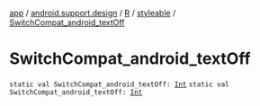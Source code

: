 [app](../../../index.md) / [android.support.design](../../index.md) / [R](../index.md) / [styleable](index.md) / [SwitchCompat_android_textOff](.)

# SwitchCompat_android_textOff

`static val SwitchCompat_android_textOff: `[`Int`](https://kotlinlang.org/api/latest/jvm/stdlib/kotlin/-int/index.html)
`static val SwitchCompat_android_textOff: `[`Int`](https://kotlinlang.org/api/latest/jvm/stdlib/kotlin/-int/index.html)